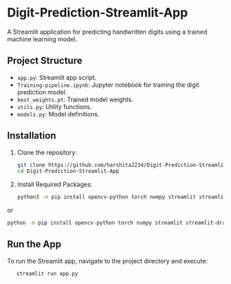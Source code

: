 # Digit-Prediction-Streamlit-App

A Streamlit application for predicting handwritten digits using a trained machine learning model.

## Project Structure

- `app.py`: Streamlit app script.
- `Training-pipeline.ipynb`: Jupyter notebook for training the digit prediction model.
- `best_weights.pt`: Trained model weights.
- `utils.py`: Utility functions.
- `models.py`: Model definitions.

## Installation

1. Clone the repository:
   ```bash
   git clone https://github.com/harshita2234/Digit-Prediction-Streamlit-App.git
   cd Digit-Prediction-Streamlit-App

2. Install Required Packages:
   ```bash
   python3 -m pip install opencv-python torch numpy streamlit streamlit-drawable-canvas plotly torchvision pandas matplotlib tqdm
or
  ```bash
  python -m pip install opencv-python torch numpy streamlit streamlit-drawable-canvas plotly torchvision pandas matplotlib tqdm
  ```

## Run the App
To run the Streamlit app, navigate to the project directory and execute:
```bash
   streamlit run app.py

